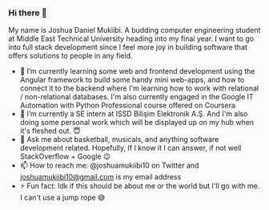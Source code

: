 ### Hi there 👋
My name is Joshua Daniel Mukiibi. A budding computer engineering student at Middle East Technical University heading into my final year. I want to go into full stack development since I feel more joy in building software that offers solutions to people in any field. 

- 🌱 I’m currently learning some web and frontend development using the Angular framework to build some handy mini web-apps, and how to connect it to the backend where I'm learning how to work with relational / non-relational databases. I'm also currently engaged in the Google IT Automation with Python Professional course offered on Coursera
- 🔭 I’m currently a SE intern at ISSD Bilişim Elektronik A.Ş. And I'm also doing some personal work which will be displayed up on my hub when it's fleshed out. :innocent:
- 💬 Ask me about basketball, musicals, and anything software development related. Hopefully, If I know it I can answer, if not well StackOverflow + Google :wink: 
- 📫 How to reach me: @joshuamukiibi10 on Twitter and joshuamukiibi10@gmail.com is my email address
- ⚡ Fun fact: Idk if this should be about me or the world but I'll go with me. I can't use a jump rope :sweat_smile:


<!--
**JDMukiibs/JDMukiibs** is a ✨ _special_ ✨ repository because its `README.md` (this file) appears on your GitHub profile.

Here are some ideas to get you started:

- 🔭 I’m currently working on ...
- 🌱 I’m currently learning ...
- 👯 I’m looking to collaborate on ...
- 🤔 I’m looking for help with ...
- 💬 Ask me about ...
- 📫 How to reach me: ...
- 😄 Pronouns: ...
- ⚡ Fun fact: ...
-->
